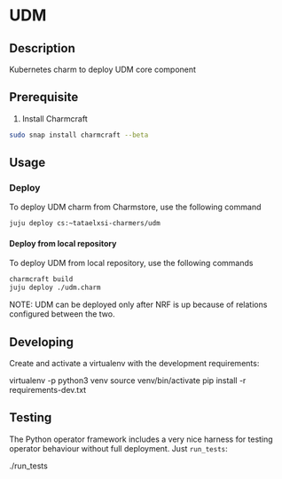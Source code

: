 <!--
 Copyright 2020 Tata Elxsi

 Licensed under the Apache License, Version 2.0 (the License); you may
 not use this file except in compliance with the License. You may obtain
 a copy of the License at

         http://www.apache.org/licenses/LICENSE-2.0

 Unless required by applicable law or agreed to in writing, software
 distributed under the License is distributed on an AS IS BASIS, WITHOUT
 WARRANTIES OR CONDITIONS OF ANY KIND, either express or implied. See the
 License for the specific language governing permissions and limitations
 under the License.

 For those usages not covered by the Apache License, Version 2.0 please
 contact: canonical@tataelxsi.onmicrosoft.com

 To get in touch with the maintainers, please contact:
 canonical@tataelxsi.onmicrosoft.com
-->

# UDM

## Description

Kubernetes charm to deploy UDM core component

## Prerequisite

1. Install Charmcraft

```bash
sudo snap install charmcraft --beta
```

## Usage

### Deploy

To deploy UDM charm from Charmstore, use the following command

```bash
juju deploy cs:~tataelxsi-charmers/udm
```

#### Deploy from local repository

To deploy UDM from local repository, use the following commands

```bash
charmcraft build
juju deploy ./udm.charm
```

NOTE: UDM can be deployed only after NRF is up because of
relations configured between the two.

## Developing

Create and activate a virtualenv with the development requirements:

virtualenv -p python3 venv
source venv/bin/activate
pip install -r requirements-dev.txt

## Testing

The Python operator framework includes a very nice harness for testing
operator behaviour without full deployment. Just `run_tests`:

./run_tests

